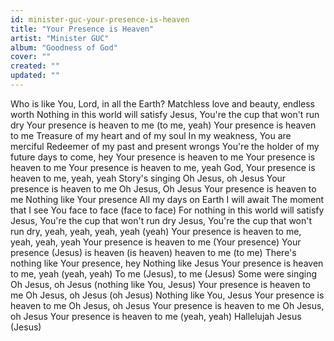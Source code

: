 ```yaml
---
id: minister-guc-your-presence-is-heaven
title: "Your Presence is Heaven"
artist: "Minister GUC"
album: "Goodness of God"
cover: ""
created: ""
updated: ""
---
```


Who is like You, Lord, in all the Earth?
Matchless love and beauty, endless worth
Nothing in this world will satisfy
Jesus, You're the cup that won't run dry
Your presence is heaven to me (to me, yeah)
Your presence is heaven to me
Treasure of my heart and of my soul
In my weakness, You are merciful
Redeemer of my past and present wrongs
You're the holder of my future days to come, hey
Your presence is heaven to me
Your presence is heaven to me
Your presence is heaven to me, yeah
God, Your presence is heaven to me, yeah, yeah
Story's singing
Oh Jesus, oh Jesus
Your presence is heaven to me
Oh Jesus, Oh Jesus
Your presence is heaven to me
Nothing like Your presence
All my days on Earth I will await
The moment that I see You face to face (face to face)
For nothing in this world will satisfy
Jesus, You're the cup that won't run dry
Jesus, You're the cup that won't run dry, yeah, yeah, yeah, yeah (yeah)
Your presence is heaven to me, yeah, yeah, yeah
Your presence is heaven to me (Your presence)
Your presence (Jesus) is heaven (is heaven) heaven to me (to me)
There's nothing like Your presence, hey
Nothing like Jesus
Your presence is heaven to me, yeah (yeah, yeah)
To me (Jesus), to me (Jesus)
Some were singing
Oh Jesus, oh Jesus (nothing like You, Jesus)
Your presence is heaven to me
Oh Jesus, oh Jesus (oh Jesus)
Nothing like You, Jesus
Your presence is heaven to me
Oh Jesus, oh Jesus
Your presence is heaven to me
Oh Jesus, oh Jesus
Your presence is heaven to me (yeah, yeah)
Hallelujah
Jesus (Jesus)